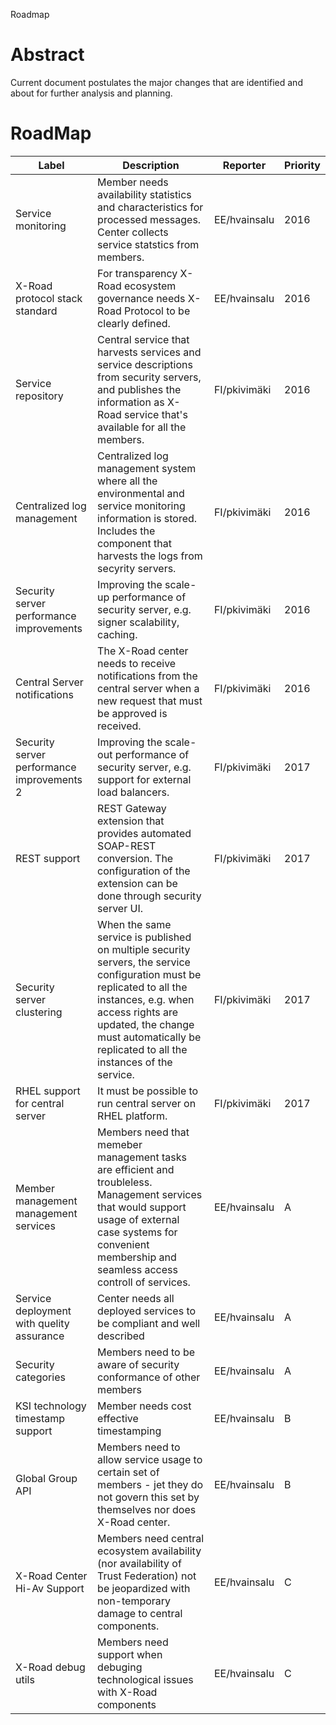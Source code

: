 Roadmap

# Abstract

Current document postulates the major changes that are identified and about for further analysis and planning.

# RoadMap

| Label | Description | Reporter | Priority
| ---- | ---- | ---- | ----
| Service monitoring | Member needs availability statistics and characteristics for processed messages. Center collects service statstics from members.  | EE/hvainsalu | 2016
| X-Road protocol stack standard | For transparency X-Road ecosystem governance needs X-Road Protocol to be clearly defined. | EE/hvainsalu | 2016 
| Service repository | Central service that harvests services and service descriptions from security servers, and publishes the information as X-Road service that's available for all the members. | FI/pkivimäki | 2016
| Centralized log management | Centralized log management system where all the environmental and service monitoring information is stored. Includes the component that harvests the logs from secyrity servers. | FI/pkivimäki | 2016
| Security server performance improvements | Improving the scale-up performance of security server, e.g. signer scalability, caching.  | FI/pkivimäki | 2016
| Central Server notifications | The X-Road center needs to receive notifications from the central server when a new request that must be approved is received.  | FI/pkivimäki | 2016
| Security server performance improvements 2 | Improving the scale-out performance of security server, e.g. support for external load balancers.  | FI/pkivimäki | 2017
| REST support | REST Gateway extension that provides automated SOAP-REST conversion. The configuration of the extension can be done through security server UI. | FI/pkivimäki | 2017
| Security server clustering | When the same service is published on multiple security servers, the service configuration must be replicated to all the instances, e.g. when access rights are updated, the change must automatically be replicated to all the instances of the service. | FI/pkivimäki | 2017
| RHEL support for central server | It must be possible to run central server on RHEL platform. | FI/pkivimäki | 2017
| Member management management services | Members need that memeber management tasks are efficient and troubleless. Management services that would support usage of external case systems for convenient membership and seamless access controll of services. | EE/hvainsalu | A
| Service deployment with quelity assurance | Center needs all deployed services to be compliant and well described | EE/hvainsalu | A
| Security categories | Members need to be aware of security conformance of other members | EE/hvainsalu | A
| KSI technology timestamp support | Member needs cost effective timestamping | EE/hvainsalu | B
| Global Group API | Members need to allow service usage to certain set of members - jet they do not govern this set by themselves nor does X-Road center. | EE/hvainsalu | B
| X-Road Center Hi-Av Support | Members need central ecosystem availability (nor availability of Trust Federation) not be jeopardized with non-temporary damage to central components. | EE/hvainsalu | C
| X-Road debug utils | Members need support when debuging technological issues with X-Road components | EE/hvainsalu | C

